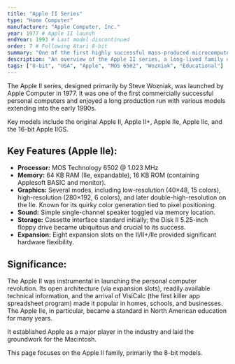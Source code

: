 ```yaml
---
title: "Apple II Series"
type: "Home Computer"
manufacturer: "Apple Computer, Inc."
year: 1977 # Apple II launch
endYear: 1993 # Last model discontinued
order: 7 # Following Atari 8-bit
summary: "One of the first highly successful mass-produced microcomputers, known for its VisiCalc spreadsheet dominance."
description: "An overview of the Apple II series, a long-lived family of home computers significant in the rise of the personal computer industry."
tags: ["8-bit", "USA", "Apple", "MOS 6502", "Wozniak", "Educational"]
---
```


The Apple II series, designed primarily by Steve Wozniak, was launched by Apple Computer in 1977. It was one of the first commercially successful personal computers and enjoyed a long production run with various models extending into the early 1990s.

Key models include the original Apple II, Apple II+, Apple IIe, Apple IIc, and the 16-bit Apple IIGS.

## Key Features (Apple IIe):

*   **Processor:** MOS Technology 6502 @ 1.023 MHz
*   **Memory:** 64 KB RAM (IIe, expandable), 16 KB ROM (containing Applesoft BASIC and monitor).
*   **Graphics:** Several modes, including low-resolution (40×48, 15 colors), high-resolution (280×192, 6 colors), and later double-high-resolution on the IIe. Known for its quirky color generation tied to pixel positioning.
*   **Sound:** Simple single-channel speaker toggled via memory location.
*   **Storage:** Cassette interface standard initially; the Disk II 5.25-inch floppy drive became ubiquitous and crucial to its success.
*   **Expansion:** Eight expansion slots on the II/II+/IIe provided significant hardware flexibility.

## Significance:

The Apple II was instrumental in launching the personal computer revolution. Its open architecture (via expansion slots), readily available technical information, and the arrival of VisiCalc (the first killer app spreadsheet program) made it popular in homes, schools, and businesses. The Apple IIe, in particular, became a standard in North American education for many years.

It established Apple as a major player in the industry and laid the groundwork for the Macintosh.

This page focuses on the Apple II family, primarily the 8-bit models. 